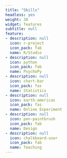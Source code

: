 ```yaml
---
title: "Skills"
headless: yes
weight: 30
widget: features
subtitle: null
feature:
- description: null
  icon: r-project
  icon_pack: fab
  name: R/Studio
- description: null
  icon: python
  icon_pack: fab
  name: PsychoPy  
- description: null
  icon: chart-bar
  icon_pack: fas
  name: Statistics
- description: null
  icon: earth-americas
  icon_pack: fas
  name: Online Experiment
- description: null
  icon: pen-paintbrush
  icon_pack: fab
  name: Design
- description: null
  icon: chalkboard-user
  icon_pack: fab
  name: Teaching
---
```

